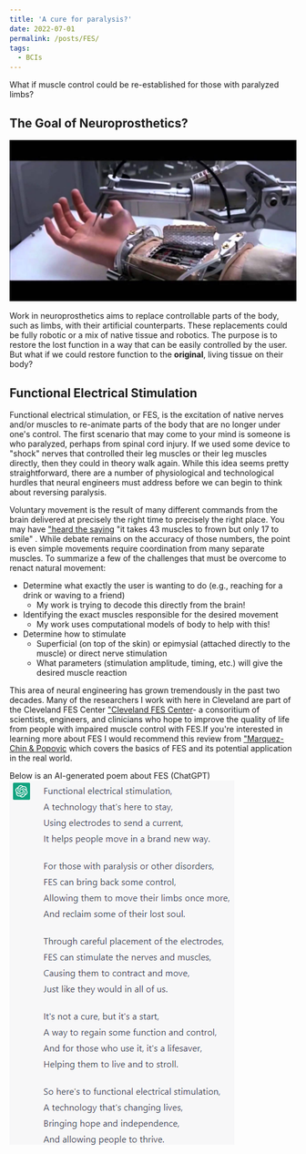```yaml
---
title: 'A cure for paralysis?'
date: 2022-07-01
permalink: /posts/FES/
tags:
  - BCIs
---
```

What if muscle control could be re-established for those with paralyzed limbs?


## The Goal of Neuroprosthetics?
![Luke Graphic!](/images/skywalkerArm.jpg)

Work in neuroprosthetics aims to replace controllable parts of the body, such as limbs, with their artificial counterparts. These replacements could be fully robotic or a mix of native tissue and robotics. The purpose is to restore the lost function in a way that can be easily controlled by the user. But what if we could restore function to the **original**, living tissue on their body? 


## Functional Electrical Stimulation
Functional electrical stimulation, or FES, is the excitation of native nerves and/or muscles to re-animate parts of the body that are no longer under one's control. The first scenario that may come to your mind is someone is who paralyzed, perhaps from spinal cord injury. If we used some device to "shock" nerves that controlled their leg muscles or their leg muscles directly, then they could in theory walk again. While this idea seems pretty straightforward, there are a number of physiological and technological hurdles that neural engineers must address before we can begin to think about reversing paralysis.

Voluntary movement is the result of many different commands from the brain delivered at precisely the right time to precisely the right place. You may have ["heard the saying](https://www.flipscience.ph/health/does-it-really-take-more-muscles-to-frown-than-to-smile/) "it takes 43 muscles to frown but only 17 to smile" . While debate remains on the accuracy of those numbers, the point is even simple movements require coordination from many separate muscles. To summarize a few of the challenges that must be overcome to renact natural movement:

  * Determine what exactly the user is wanting to do (e.g., reaching for a drink or waving to a friend)
      * My work is trying to decode this directly from the brain!
  * Identifying the exact muscles responsible for the desired movement
      * My work uses computational models of body to help with this!
  * Determine how to stimulate 
     * Superficial (on top of the skin) or epimysial (attached directly to the muscle) or direct nerve stimulation
     * What parameters (stimulation amplitude, timing, etc.) will give the desired muscle reaction

This area of neural engineering has grown tremendously in the past two decades. Many of the researchers I work with here in Cleveland are part of the Cleveland FES Center ["Cleveland FES Center](https://fescenter.org/)- a consoritium of scientists, engineers, and clinicians who hope to improve the quality of life from people with impaired muscle control with FES.If you're interested in learning more about FES I would recommend this review from ["Marquez-Chin & Popovic](https://biomedical-engineering-online.biomedcentral.com/articles/10.1186/s12938-020-00773-4) which covers the basics of FES and its potential application in the real world.

Below is an AI-generated poem about FES (ChatGPT)
![FES Poem!](/images/FESpoem.png)
